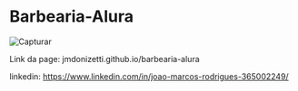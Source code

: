 # Barbearia-Alura

![Capturar](https://user-images.githubusercontent.com/112431459/214431558-90093a2b-6a1a-4a8a-86ec-8db0cb275cd3.PNG)

Link da page: jmdonizetti.github.io/barbearia-alura

linkedin: https://www.linkedin.com/in/joao-marcos-rodrigues-365002249/
